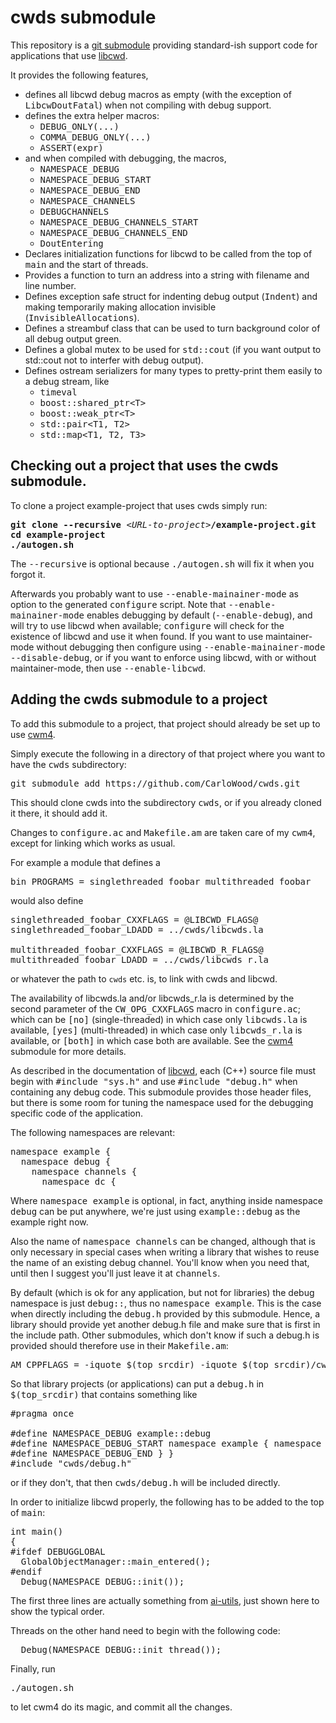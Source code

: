 # cwds submodule

This repository is a [git submodule](https://git-scm.com/book/en/v2/Git-Tools-Submodules)
providing standard-ish support code for applications that use [libcwd](https://github.com/CarloWood/libcwd).

It provides the following features,
* defines all libcwd debug macros as empty (with the exception of <tt>LibcwDoutFatal</tt>) when not compiling with debug support.
* defines the extra helper macros:
  * <tt>DEBUG_ONLY(...)</tt>
  * <tt>COMMA_DEBUG_ONLY(...)</tt>
  * <tt>ASSERT(expr)</tt>
* and when compiled with debugging, the macros,
  * <tt>NAMESPACE_DEBUG</tt>
  * <tt>NAMESPACE_DEBUG_START</tt>
  * <tt>NAMESPACE_DEBUG_END</tt>
  * <tt>NAMESPACE_CHANNELS</tt>
  * <tt>DEBUGCHANNELS</tt>
  * <tt>NAMESPACE_DEBUG_CHANNELS_START</tt>
  * <tt>NAMESPACE_DEBUG_CHANNELS_END</tt>
  * <tt>DoutEntering</tt>
* Declares initialization functions for libcwd to be called from the top of <tt>main</tt> and the start of threads.
* Provides a function to turn an address into a string with filename and line number.
* Defines exception safe struct for indenting debug output (<tt>Indent</tt>) and making temporarily making allocation invisible (<tt>InvisibleAllocations</tt>).
* Defines a streambuf class that can be used to turn background color of all debug output green.
* Defines a global mutex to be used for <tt>std::cout</tt> (if you want output to std::cout not to interfer with debug output).
* Defines ostream serializers for many types to pretty-print them easily to a debug stream, like
  * <tt>timeval</tt>
  * <tt>boost::shared_ptr&lt;T&gt;</tt>
  * <tt>boost::weak_ptr&lt;T&gt;</tt>
  * <tt>std::pair&lt;T1, T2&gt;</tt>
  * <tt>std::map&lt;T1, T2, T3&gt;</tt>

## Checking out a project that uses the cwds submodule.

To clone a project example-project that uses cwds simply run:

<pre>
<b>git clone --recursive</b> &lt;<i>URL-to-project</i>&gt;<b>/example-project.git</b>
<b>cd example-project</b>
<b>./autogen.sh</b>
</pre>

The <tt>--recursive</tt> is optional because <tt>./autogen.sh</tt> will fix
it when you forgot it.

Afterwards you probably want to use <tt>--enable-mainainer-mode</tt>
as option to the generated <tt>configure</tt> script. Note that <tt>--enable-mainainer-mode</tt>
enables debugging by default (<tt>--enable-debug</tt>), and will try to use libcwd when
available; <tt>configure</tt> will check for the existence of libcwd and use it when
found. If you want to use maintainer-mode without debugging then configure
using <tt>--enable-mainainer-mode --disable-debug</tt>, or if you want to enforce
using libcwd, with or without maintainer-mode, then use <tt>--enable-libcwd</tt>.

## Adding the cwds submodule to a project

To add this submodule to a project, that project should already
be set up to use [cwm4](https://github.com/CarloWood/cwm4).

Simply execute the following in a directory of that project
where you want to have the <tt>cwds</tt> subdirectory:

<pre>
git submodule add https://github.com/CarloWood/cwds.git
</pre>

This should clone cwds into the subdirectory <tt>cwds</tt>, or
if you already cloned it there, it should add it.

Changes to <tt>configure.ac</tt> and <tt>Makefile.am</tt>
are taken care of my <tt>cwm4</tt>, except for linking
which works as usual.

For example a module that defines a

<pre>
bin_PROGRAMS = singlethreaded_foobar multithreaded_foobar
</pre>

would also define

<pre>
singlethreaded_foobar_CXXFLAGS = @LIBCWD_FLAGS@
singlethreaded_foobar_LDADD = ../cwds/libcwds.la

multithreaded_foobar_CXXFLAGS = @LIBCWD_R_FLAGS@
multithreaded_foobar_LDADD = ../cwds/libcwds_r.la
</pre>

or whatever the path to `cwds` etc. is, to link with cwds and libcwd.

The availability of libcwds.la and/or libcwds_r.la is determined by the second
parameter of the <tt>CW_OPG_CXXFLAGS</tt> macro in <tt>configure.ac</tt>;
which can be <tt>[no]</tt> (single-threaded) in which case only <tt>libcwds.la</tt>
is available, <tt>[yes]</tt> (multi-threaded) in which case only <tt>libcwds_r.la</tt>
is available, or <tt>[both]</tt> in which case both are available.
See the [cwm4](https://github.com/CarloWood/cwm4) submodule for more details.

As described in the documentation of [libcwd](https://github.com/CarloWood/libcwd),
each (C++) source file must begin with <tt>#include "sys.h"</tt> and
use <tt>#include "debug.h"</tt> when containing any debug code.
This submodule provides those header files, but there is some room for tuning
the namespace used for the debugging specific code of the application.

The following namespaces are relevant:

<pre>
namespace example {
  namespace debug {
    namespace channels {
      namespace dc {
</pre>

Where <tt>namespace example</tt> is optional, in fact, anything
inside namespace <tt>debug</tt> can be put anywhere, we're just using
<tt>example::debug</tt> as the example right now.

Also the name of <tt>namespace channels</tt> can be changed, although
that is only necessary in special cases when writing a library that
wishes to reuse the name of an existing debug channel. You'll know
when you need that, until then I suggest you'll just leave it at
<tt>channels</tt>.

By default (which is ok for any application, but not for libraries)
the debug namespace is just <tt>debug::</tt>, thus no <tt>namespace example</tt>.
This is the case when directly including the <tt>debug.h</tt> provided
by this submodule. Hence, a library should provide yet another debug.h
file and make sure that is first in the include path. Other submodules,
which don't know if such a debug.h is provided should therefore use
in their <tt>Makefile.am</tt>:

<pre>
AM_CPPFLAGS = -iquote $(top_srcdir) -iquote $(top_srcdir)/cwds
</pre>

So that library projects (or applications) can put a <tt>debug.h</tt>
in <tt>$(top_srcdir)</tt> that contains something like

<pre>
#pragma once

#define NAMESPACE_DEBUG example::debug
#define NAMESPACE_DEBUG_START namespace example { namespace debug {
#define NAMESPACE_DEBUG_END } }
#include "cwds/debug.h"
</pre>

or if they don't, that then <tt>cwds/debug.h</tt> will be included
directly.

In order to initialize libcwd properly, the following has to be added
to the top of <tt>main</tt>:

<pre>
int main()
{
#ifdef DEBUGGLOBAL
  GlobalObjectManager::main_entered();
#endif
  Debug(NAMESPACE_DEBUG::init());
</pre>

The first three lines are actually something from [ai-utils](https://github.com/CarloWood/ai-utils),
just shown here to show the typical order.

Threads on the other hand need to begin with the following code:

<pre>
  Debug(NAMESPACE_DEBUG::init_thread());
</pre>

Finally, run

<pre>
./autogen.sh
</pre>

to let cwm4 do its magic, and commit all the changes.
